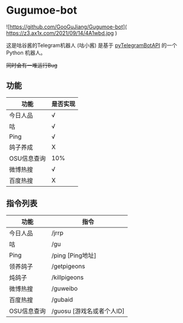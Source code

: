 # Gugumoe-bot
![https://github.com/GooGuJiang/Gugumoe-bot]( https://z3.ax1x.com/2021/09/14/4A1wbd.jpg )
 
 这是咕谷酱的Telegram机器人 (咕小酱)
 是基于 [pyTelegramBotAPI](https://github.com/eternnoir/pyTelegramBotAPI) 的一个 Python 机器人。
 
 ~~同时会有一堆运行Bug~~
 
 ## 功能
| 功能 | 是否实现 |
| ------- | ------- |
| 今日人品 |    √    |
|咕       |     √    |
|Ping|√|
|鸽子养成|X|
|OSU信息查询| 10% |
|微博热搜|√|
|百度热搜|X|

## 指令列表

|功能|指令|
| ------- | ------- |
|今日人品|/jrrp|
|咕|/gu|
|Ping|/ping [Ping地址]|
|领养鸽子|/getpigeons|
|炖鸽子|/killpigeons|
|微博热搜|/guweibo|
|百度热搜|/gubaid|
|OSU信息查询|/guosu [游戏名或者个人ID]|
